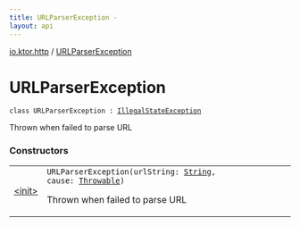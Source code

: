 ```yaml
---
title: URLParserException - 
layout: api
---
```


<div class='api-docs-breadcrumbs'><a href="../index.html">io.ktor.http</a> / <a href="./index.html">URLParserException</a></div>

# URLParserException

<div class="signature"><code><span class="keyword">class </span><span class="identifier">URLParserException</span>&nbsp;<span class="symbol">:</span>&nbsp;<a href="https://kotlinlang.org/api/latest/jvm/stdlib/kotlin/-illegal-state-exception/index.html"><span class="identifier">IllegalStateException</span></a></code></div>

Thrown when failed to parse URL

### Constructors

<table class="api-docs-table">
<tbody>
<tr>
<td markdown="1">

<a href="-init-.html">&lt;init&gt;</a>


</td>
<td markdown="1">
<div class="signature"><code><span class="identifier">URLParserException</span><span class="symbol">(</span><span class="parameterName" id="io.ktor.http.URLParserException$<init>(kotlin.String, kotlin.Throwable)/urlString">urlString</span><span class="symbol">:</span>&nbsp;<a href="https://kotlinlang.org/api/latest/jvm/stdlib/kotlin/-string/index.html"><span class="identifier">String</span></a><span class="symbol">, </span><span class="parameterName" id="io.ktor.http.URLParserException$<init>(kotlin.String, kotlin.Throwable)/cause">cause</span><span class="symbol">:</span>&nbsp;<a href="https://kotlinlang.org/api/latest/jvm/stdlib/kotlin/-throwable/index.html"><span class="identifier">Throwable</span></a><span class="symbol">)</span></code></div>

Thrown when failed to parse URL


</td>
</tr>
</tbody>
</table>
